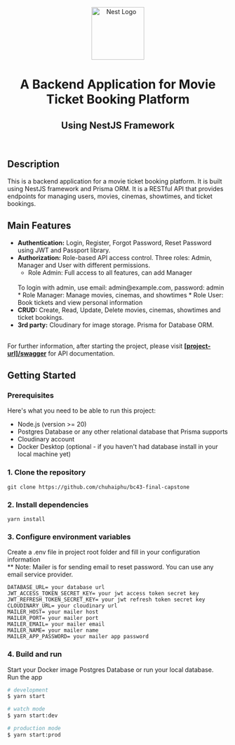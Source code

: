 <p align="center">
  <a href="http://nestjs.com/" target="blank"><img src="https://nestjs.com/img/logo-small.svg" width="120" alt="Nest Logo" /></a>
</p>

[circleci-image]: https://img.shields.io/circleci/build/github/nestjs/nest/master?token=abc123def456
[circleci-url]: https://circleci.com/gh/nestjs/nest
  <div align="center">
  <h1>A Backend Application for Movie Ticket Booking Platform</h1>
  <h2>Using NestJS Framework</h2>
  <br>
  </div>
  
  ## Description
  This is a backend application for a movie ticket booking platform. It is built using NestJS framework and Prisma ORM. It is a RESTful API that provides endpoints for managing users,  movies, cinemas, showtimes, and ticket bookings.

## Main Features
- **Authentication:** Login, Register, Forgot Password, Reset Password using JWT and Passport library.
- **Authorization:** Role-based API access control. Three roles: Admin, Manager and User with different permissions.
  * Role Admin: Full access to all features, can add Manager
  <br>
  To login with admin, use email: admin@example.com, password: admin
  * Role Manager: Manage movies, cinemas, and showtimes
  * Role User: Book tickets and view personal information
- **CRUD:** Create, Read, Update, Delete movies, cinemas, showtimes and ticket bookings.
- **3rd party:** Cloudinary for image storage. Prisma for Database ORM.
 <br>
 For further information, after starting the project, please visit <a href="[project-url]/swagger" target="_blank"><strong>[project-url]/swagger</strong></a> for API documentation.

## Getting Started
### Prerequisites
Here's what you need to be able to run this project:
- Node.js (version >= 20)
- Postgres Database or any other relational database that Prisma supports
- Cloudinary account
- Docker Desktop (optional - if you haven't had database install in your local machine yet)

### 1. Clone the repository
```shell
git clone https://github.com/chuhaiphu/bc43-final-capstone
```

### 2. Install dependencies

```shell
yarn install
```

### 3. Configure environment variables
Create a .env file in project root folder and fill in your configuration information
<br>
** Note: Mailer is for sending email to reset password. You can use any email service provider.
```shell
DATABASE_URL= your database url
JWT_ACCESS_TOKEN_SECRET_KEY= your jwt access token secret key
JWT_REFRESH_TOKEN_SECRET_KEY= your jwt refresh token secret key
CLOUDINARY_URL= your cloudinary url
MAILER_HOST= your mailer host
MAILER_PORT= your mailer port
MAILER_EMAIL= your mailer email
MAILER_NAME= your mailer name
MAILER_APP_PASSWORD= your mailer app password
```

### 4. Build and run
Start your Docker image Postgres Database or run your local database.
<br>
Run the app
```bash
# development
$ yarn start

# watch mode
$ yarn start:dev

# production mode
$ yarn start:prod
```